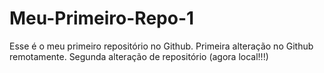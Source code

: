 # Meu-Primeiro-Repo-1
Esse é o meu primeiro repositório no Github.
Primeira alteração no Github remotamente.
Segunda alteração de repositório (agora local!!!)